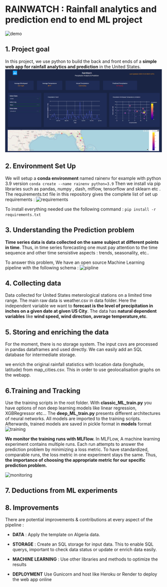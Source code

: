 # RAINWATCH : Rainfall analytics and prediction end to end ML project
![demo](assets/demo_gif.gif) 
## 1. Project goal 
In this project, we use python to build the back and front ends of a **simple web app for rainfall analytics and prediction** in the United States.
<img src="assets/rainwatch_screenshot.png"/> 


## 2. Environment Set Up
We will setup a **conda environment** named rainenv for example with python 3.9 version
```conda create --name rainenv python=3.9``` 
 Then we install via pip libraries such as pandas, numpy , dash, mlflow, tensorflow and sklearn etc . The requirements.txt file in this repository gives the complete list of set up requirements :
 ![requirements](assets/br_tech.png) 

To install everything needed use the following command : 
```pip install -r requirements.txt```

## 3. Understanding the Prediction problem 

**Time series data is data collected on the same subject at different points in time**. Thus, in time series forecasting one must pay attention to the time sequence and other time sensistive aspects : trends, seasonality, etc.. 

To answer this problem, We have an open source Machine Learning pipeline with the following schema :
 ![pipline](assets/pipeline_ml.png) 

## 4. Collecting data

Data collected for United States meterological stations on a limited time range. The main raw data is weather.csv in data folder.  Here the independent variable we want to **forecast is the level of precipitation in inches on a given date at given US City**. The data has **natural dependent variables** like **wind speed, wind direction, average temperature,etc**.

## 5. Storing and enriching the data 

For the moment, there is no storage system. The input csvs are processed in pandas dataframes and used directly. We can easily add an SQL database for intermediate storage.

we enrich the original rainfall statistics with location data (longitude, latitude) from map_cities.csv. This in order to use geolocalisation graphs on the webapp. 

## 6.Training and Tracking 

Use the training scripts in the root folder. With **classic_ML_train.py** you have options of non deep learning models like linear regression, XGBRegressor  etc... The **deep_ML_train.py** presents different architectures of neural networks. All models are imported to the training scripts. Afterwards, trained models are saved in pickle format in **models** format
 ![training](assets/archi.png) 

**We monitor the training runs with MLFlow.** In MLFLow, A machine learning experiment contains multiple runs. Each run attempts to answer the prediction problem by minimizing a loss metric. To have standardized, comparable runs, the loss metric in one experiment stays the same. Thus, **the importance of choosing the appropriate metric for our specific prediction problem.**

 ![monitoring](assets/mlflow_runs.png) 

## 7. Deductions from ML experiments





## 8. Improvements

There are potential improvements & contributions at every aspect of the pipeline :

* **DATA** : Apply the template on Algeria data. 
* **STORAGE** : Create an SQL storage for input data. This to enable SQL querys, important to check data status or update or enrich data easily. 

* **MACHINE LEARNING** : Use other libraries and methods to optimize the results 

* **DEPLOYMENT** Use Gunicorn and host like Heroku or Render to deploy the web app online

 